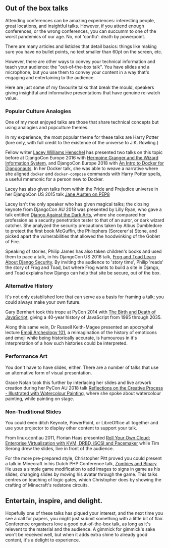 ## Out of the box talks

Attending conferences can be amazing experiences: interesting people, great locations, and insightful talks. However, if you attend enough conferences, or the wrong conferences, you can succumm to one of the worst pandemics of our age. No, not 'conflu': death by powerpoint. 

There are many articles and listicles that detail basics: things like making sure you have no bullet points, no text smaller than 60pt on the screen, etc. 

However, there are other ways to convey your technical information and teach your audience: the "out-of-the-box talk". You have slides and a microphone, but you use them to convey your content in a way that's engaging and entertaining to the audience. 

Here are just some of my favourite talks that break the mould, speakers giving insightful and informative presentations that have genuine re-watch value. 


### Popular Culture Analogies

One of my most enjoyed talks are those that share technical concepts but using analogies and popculture themes. 

In my experience, the most popular theme for these talks are Harry Potter (lore only, with full credit to the existence of the universe to J.K. Rowling.) 

Fellow writer [Lacey Williams Henschel](https://opensource.com/users/laceynwilliams) has presented two talks on this topic before at DjangoCon Europe 2016 with [Hermoine Granger and the Wizard Information System](https://www.elastic.co/videos/hermione-granger-and-the-wizard-information-system-by-lacey-williams-henschel), and DjangoCon Europe 2018 with [An Intro to Docker for Djangonauts](https://www.youtube.com/embed/v5jfDDg55xs). In her Docker talk, she was able to weave a narrative where she aligned `docker` and `docker-compose` commands with Harry Potter spells, a useful mnemonic for a person new to Docker. 

Lacey has also given talks from within the Pride and Prejudice universe in her DjangoCon US 2015 talk [Jane Austen on PEP8](https://www.youtube.com/watch?v=55gXwFviOuQ)

Lacey isn't the only speaker who has given magical talks; the closing keynote from DjangoCon AU 2018 was presented by Lilly Ryan, who gave a talk entitled [Django Against the Dark Arts](https://www.youtube.com/watch?v=vbwb6zqjZ7o), where she compared her profession as a security penetration tester to that of an auror, or dark wizard catcher. She analyzed the security precautions taken by Albus Dumbledore to protect the first book McGuffin, the Philophers (Sorcerer's) Stone, and picked apart the vulnerabilities that allowed the hoodwinking of the Goblet of Fire. 

Speaking of stories, Philip James has also taken children's books and used them to pace a talk, in his DjangoCon US 2016 talk, [Frog and Toad Learn About Django Security](https://www.youtube.com/watch?v=vF0M-1OJlWI). By inviting the audience to 'story time', Philip 'reads' the story of Frog and Toad, but where Frog wants to build a site in Django, and Toad explains how Django can help that site be secure, out of the box.  

### Alternative History

It's not only established lore that can serve as a basis for framing a talk; you could always make your own future. 

Gary Bernhart took this trope at PyCon 2014 with [The Birth and Death of JavaScript](https://www.destroyallsoftware.com/talks/the-birth-and-death-of-javascript), giving a 40-year history of JavaScript from 1995 through 2035. 

Along this same vein, Dr Russell Keith-Magee presented an apocryphal lecture [Emoji Archeology 101](https://www.youtube.com/watch?v=brNmfD1Lb7M&start=1470&end=1774), a reimagination of the history of emoticons and emoji while being historically accurate, is humourous in it's interpretation of a how such histories could be interpreted. 

### Performance Art

You don't have to have slides, either. There are a number of talks that use an alternative form of visual presentation. 

Grace Nolan took this further by interlacing her slides and live artwork creation during her PyCon AU 2018 talk [Reflections on the Creative Process - Illustrated with Watercolour Painting](https://www.youtube.com/watch?v=fujTKJnesXI), where she spoke about watercolour painting, while painting on stage. 

### Non-Traditional Slides

You could even ditch Keynote, PowerPoint, or LibreOffice all together and use your projector to display other content to support your talk.

From linux.conf.au 2011, Florian Haas presented [Roll Your Own Cloud: Enterprise Virtualization with KVM, DRBD, iSCSI and Pacemaker](https://www.youtube.com/watch?v=M3cA0plS51E) while Tim Serong drew the slides, live in front of the audience. 

For the more pre-prepared style, Christopher Pitt proved you could present a talk in Minecraft in his Dutch PHP Conference talk, [Zombies and Binary](https://www.youtube.com/watch?v=ZaL96bIZYqQ). He uses a simple game modification to add images to signs in game as his slides, changing slides by moving his avatar through the game. This talks centres on teaching of logic gates, which Christopher does by showing the crafting of Minecraft's redstone circuits. 


## Entertain, inspire, and delight. 

Hopefully one of these talks has piqued your interest, and the next time you see a call for papers, you might just submit something with a little bit of flair. Conference organisers love a good out-of-the-box talk, as long as it's relevent to the material and the audience. A gimmick for gimmick's sake won't be received well, but when it adds extra shine to already good content, it's a delight to experience. 

